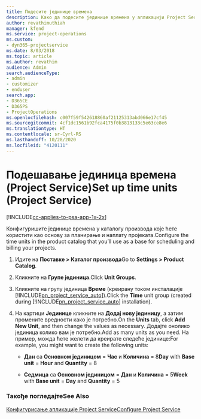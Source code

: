 ```yaml
---
title: Подесите јединице времена
description: Како да подесите јединице времена у апликацији Project Service
author: revathimuthiah
manager: kfend
ms.service: project-operations
ms.custom:
- dyn365-projectservice
ms.date: 8/03/2018
ms.topic: article
ms.author: revathim
audience: Admin
search.audienceType:
- admin
- customizer
- enduser
search.app:
- D365CE
- D365PS
- ProjectOperations
ms.openlocfilehash: c007f59f542618860af21125313abd066e17cf45
ms.sourcegitcommit: 4cf1dc1561b92fca4175f0b3813133c5e63ce8e6
ms.translationtype: HT
ms.contentlocale: sr-Cyrl-RS
ms.lasthandoff: 10/28/2020
ms.locfileid: "4120111"
---
```

# <a name="set-up-time-units-project-service"></a><span data-ttu-id="34f10-103">Подешавање јединица времена (Project Service)</span><span class="sxs-lookup"><span data-stu-id="34f10-103">Set up time units (Project Service)</span></span>

[!INCLUDE[cc-applies-to-psa-app-1x-2x](../includes/cc-applies-to-psa-app-1x-2x.md)]

<span data-ttu-id="34f10-104">Конфигуришите јединице времена у каталогу производа које ћете користити као основу за планирање и наплату пројеката.</span><span class="sxs-lookup"><span data-stu-id="34f10-104">Configure the time units in the product catalog that you’ll use as a base for scheduling and billing your projects.</span></span>  
  
1. <span data-ttu-id="34f10-105">Идите на **Поставке > Каталог производа**</span><span class="sxs-lookup"><span data-stu-id="34f10-105">Go to **Settings > Product Catalog**.</span></span>  
  
2. <span data-ttu-id="34f10-106">Кликните на **Групе јединица**.</span><span class="sxs-lookup"><span data-stu-id="34f10-106">Click **Unit Groups**.</span></span>  
  
3. <span data-ttu-id="34f10-107">Кликните на групу јединица **Време** (креирану током инсталације [!INCLUDE[pn_project_service_auto](../includes/pn-project-service-auto.md)]).</span><span class="sxs-lookup"><span data-stu-id="34f10-107">Click the **Time** unit group (created during [!INCLUDE[pn_project_service_auto](../includes/pn-project-service-auto.md)] installation).</span></span>  
  
4. <span data-ttu-id="34f10-108">На картици **Јединице** кликните на **Додај нову јединицу**, а затим промените вредности како је потребно.</span><span class="sxs-lookup"><span data-stu-id="34f10-108">On the **Units** tab, click **Add New Unit**, and then change the values as necessary.</span></span> <span data-ttu-id="34f10-109">Додајте онолико јединица колико вам је потребно.</span><span class="sxs-lookup"><span data-stu-id="34f10-109">Add as many units as you need.</span></span> <span data-ttu-id="34f10-110">На пример, можда ћете желети да креирате следеће јединице:</span><span class="sxs-lookup"><span data-stu-id="34f10-110">For example, you might want to create the following units:</span></span>  
  
   - <span data-ttu-id="34f10-111">**Дан** са **Основном јединицом** = **Час** и **Количина** = 8</span><span class="sxs-lookup"><span data-stu-id="34f10-111">**Day** with **Base unit** = **Hour** and **Quantity** = 8</span></span>  
  
   - <span data-ttu-id="34f10-112">**Седмица** са **Основном јединицом** = **Дан** и **Количина** = 5</span><span class="sxs-lookup"><span data-stu-id="34f10-112">**Week** with **Base unit** = **Day** and **Quantity** = 5</span></span>  
  
### <a name="see-also"></a><span data-ttu-id="34f10-113">Такође погледајте</span><span class="sxs-lookup"><span data-stu-id="34f10-113">See Also</span></span>  
 [<span data-ttu-id="34f10-114">Конфигурисање апликације Project Service</span><span class="sxs-lookup"><span data-stu-id="34f10-114">Configure Project Service</span></span>](../psa/configure.md)
